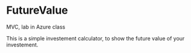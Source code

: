 # FutureValue
MVC, lab in Azure class

This is a simple investement calculator, to show the future value of your investement.
